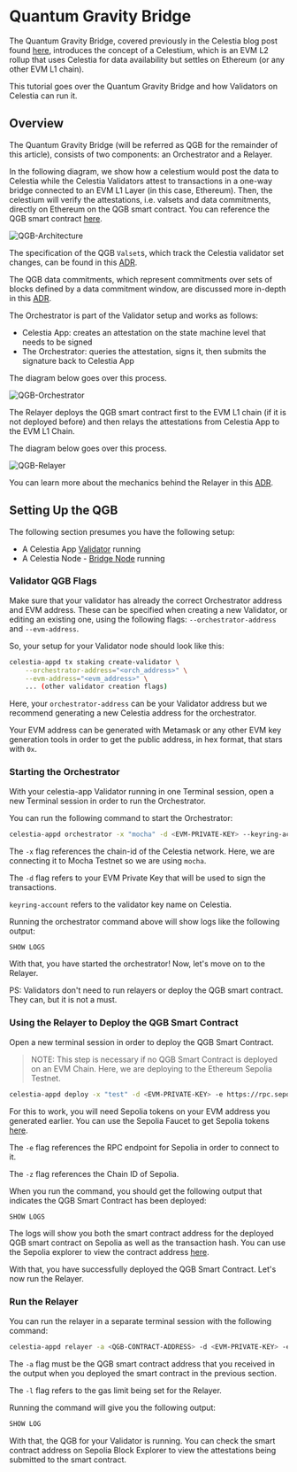 # Quantum Gravity Bridge

The Quantum Gravity Bridge, covered previously in the Celestia blog post
found [here](https://blog.celestia.org/celestiums/), introduces the concept
of a Celestium, which is an EVM L2 rollup that uses Celestia for data availability
but settles on Ethereum (or any other EVM L1 chain).

This tutorial goes over the Quantum Gravity Bridge and how Validators on Celestia
can run it.

## Overview

The Quantum Gravity Bridge (will be referred as QGB for the remainder of this article),
consists of two components: an Orchestrator and a Relayer.

In the following diagram, we show how a celestium would post the data to
Celestia while the Celestia Validators attest to transactions in a one-way bridge
connected to an EVM L1 Layer (in this case, Ethereum). Then, the celestium will
verify the attestations, i.e. valsets and data commitments, directly on Ethereum
on the QGB smart contract. You can reference the QGB smart contract [here](https://github.com/celestiaorg/quantum-gravity-bridge/blob/master/src/QuantumGravityBridge.sol).

![QGB-Architecture](/img/nodes/qgb-diagram.png)

The specification of the QGB `Valset`s, which track the Celestia validator set
changes, can be found in this [ADR](https://github.com/celestiaorg/celestia-app/blob/main/docs/architecture/adr-002-qgb-valset.md).

The QGB data commitments, which represent commitments over sets of blocks
defined by a data commitment window, are discussed more in-depth in this [ADR](https://github.com/celestiaorg/celestia-app/blob/main/docs/architecture/adr-003-qgb-data-commitments.md).

The Orchestrator is part of the Validator setup and works as follows:

* Celestia App: creates an attestation on the state machine level that needs to
  be signed
* The Orchestrator: queries the attestation, signs it, then submits the signature
  back to Celestia App

The diagram below goes over this process.

![QGB-Orchestrator](/img/nodes/qgb-orchestrator.png)

The Relayer deploys the QGB smart contract first to the EVM L1 chain (if it is
not deployed before) and then relays the attestations from Celestia App to the
EVM L1 Chain.

The diagram below goes over this process.

![QGB-Relayer](/img/nodes/qgb-relayer.png)

You can learn more about the mechanics behind the Relayer in this [ADR](https://github.com/celestiaorg/celestia-app/blob/main/docs/architecture/adr-004-qgb-relayer-security.md).

## Setting Up the QGB

The following section presumes you have the following setup:

* A Celestia App [Validator](./validator-node.md) running
* A Celestia Node - [Bridge Node](./bridge-node.md) running

### Validator QGB Flags

Make sure that your validator has already the correct Orchestrator address
and EVM address. These can be specified when creating a new Validator, or
editing an existing one, using the following flags:
`--orchestrator-address` and `--evm-address`.

So, your setup for your Validator node should look like this:

```sh
celestia-appd tx staking create-validator \
    --orchestrator-address="<orch_address>" \
    --evm-address="<evm_address>" \
    ... (other validator creation flags)
```

Here, your `orchestrator-address` can be your Validator address but we recommend
generating a new Celestia address for the orchestrator.

Your EVM address can be generated with Metamask or any other EVM key generation
tools in order to get the public address, in hex format, that stars with `0x`.

### Starting the Orchestrator

With your celestia-app Validator running in one Terminal session, open a new
Terminal session in order to run the Orchestrator.

You can run the following command to start the Orchestrator:

<!-- markdownlint-disable MD013 -->
```sh
celestia-appd orchestrator -x "mocha" -d <EVM-PRIVATE-KEY> --keyring-account validator --keyring-backend=test
```
<!-- markdownlint-enable MD013 -->

The `-x` flag references the chain-id of the Celestia network. Here, we are
connecting it to Mocha Testnet so we are using `mocha`.  

The `-d` flag refers to your EVM Private Key that will be used to sign the
transactions.

`keyring-account` refers to the validator key name on Celestia.

Running the orchestrator command above will show logs like the following
output:

```sh
SHOW LOGS
```

With that, you have started the orchestrator! Now, let's move on to the Relayer.

PS: Validators don't need to run relayers or deploy the QGB smart contract.
They can, but it is not a must.

### Using the Relayer to Deploy the QGB Smart Contract

Open a new terminal session in order to deploy the QGB Smart Contract.

> NOTE: This step is necessary if no QGB Smart Contract is deployed on an EVM
  Chain. Here, we are deploying to the Ethereum Sepolia Testnet.

<!-- markdownlint-disable MD013 -->
```sh
celestia-appd deploy -x "test" -d <EVM-PRIVATE-KEY> -e https://rpc.sepolia.org -z 11155111
```
<!-- markdownlint-enable MD013 -->

For this to work, you will need Sepolia tokens on your EVM address you generated
earlier. You can use the Sepolia Faucet to get Sepolia tokens [here](https://sepolia-faucet.pk910.de/).

The `-e` flag references the RPC endpoint for Sepolia in order to connect to it.

The `-z` flag references the Chain ID of Sepolia.

When you run the command, you should get the following output that indicates
the QGB Smart Contract has been deployed:

```sh
SHOW LOGS
```

The logs will show you both the smart contract address for the deployed QGB
smart contract on Sepolia as well as the transaction hash. You can use the
Sepolia explorer to view the contract address [here](https://sepolia.etherscan.io/).

With that, you have successfully deployed the QGB Smart Contract. Let's now
run the Relayer.

### Run the Relayer

You can run the relayer in a separate terminal session with the following command:

<!-- markdownlint-disable MD013 -->
```sh
celestia-appd relayer -a <QGB-CONTRACT-ADDRESS> -d <EVM-PRIVATE-KEY> -e https://rpc.sepolia.org -z 11155111  -l 25000000
```
<!-- markdownlint-enable MD013 -->

The `-a` flag must be the QGB smart contract address that you received in the output
when you deployed the smart contract in the previous section.

The `-l` flag refers to the gas limit being set for the Relayer.

Running the command will give you the following output:

```sh
SHOW LOG
```

With that, the QGB for your Validator is running. You can check the smart contract
address on Sepolia Block Explorer to view the attestations being submitted to the
smart contract.
